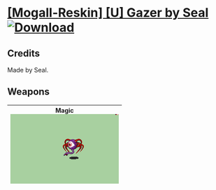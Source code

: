 # [\[Mogall-Reskin\] \[U\] Gazer by Seal](./) [![Download](https://img.shields.io/badge/Download-%5BMogall--Reskin%5D%20%5BU%5D%20Gazer%20by%20Seal-red)](https://minhaskamal.github.io/DownGit/#/home?url=https://github.com/Klokinator/FE-Repo/tree/main/Battle%20Animations/Monsters%20-%20Basic%20Types/%5BMogall-Reskin%5D%20%5BU%5D%20Gazer%20by%20Seal)
## Credits

Made by Seal.

## Weapons

| <b>Magic</b><br/><img alt="Magic animation" src="./6.%20Magic/Magic.gif"/> |
| :---: |
